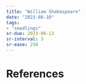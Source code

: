 ```yaml
---
title: "William Shakespeare"
date: "2023-08-10"
tags:
- "seedlings"
sr-due: 2023-08-13
sr-interval: 3
sr-ease: 250
---
```




# References